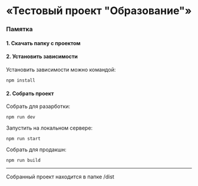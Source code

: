 # «Тестовый проект "Образование"»

### Памятка

#### 1. Скачать папку с проектом

#### 2. Установить зависимости
Установить зависимости можно командой:

```
npm install
```

#### 2. Собрать проект
Собрать для разарботки:

```
npm run dev
```

Запустить на локальном сервере:

```
npm run start
```

Собрать для продакшн:

```
npm run build
```

---

Собранный проект находится в папке /dist